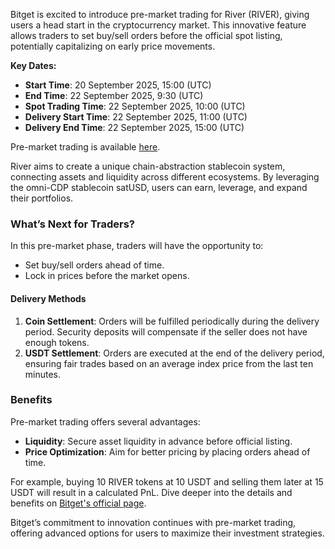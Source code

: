 Bitget is excited to introduce pre-market trading for River (RIVER), giving users a head start in the cryptocurrency market. This innovative feature allows traders to set buy/sell orders before the official spot listing, potentially capitalizing on early price movements.

**Key Dates:**
- **Start Time**: 20 September 2025, 15:00 (UTC)
- **End Time**: 22 September 2025, 9:30 (UTC)
- **Spot Trading Time**: 22 September 2025, 10:00 (UTC)
- **Delivery Start Time**: 22 September 2025, 11:00 (UTC)
- **Delivery End Time**: 22 September 2025, 15:00 (UTC)

Pre-market trading is available [here](https://www.bitget.com/pre-market).

River aims to create a unique chain-abstraction stablecoin system, connecting assets and liquidity across different ecosystems. By leveraging the omni-CDP stablecoin satUSD, users can earn, leverage, and expand their portfolios.

### What’s Next for Traders?
In this pre-market phase, traders will have the opportunity to:
- Set buy/sell orders ahead of time.
- Lock in prices before the market opens.

#### Delivery Methods
1. **Coin Settlement**: Orders will be fulfilled periodically during the delivery period. Security deposits will compensate if the seller does not have enough tokens.
2. **USDT Settlement**: Orders are executed at the end of the delivery period, ensuring fair trades based on an average index price from the last ten minutes.

### Benefits
Pre-market trading offers several advantages:
- **Liquidity**: Secure asset liquidity in advance before official listing.
- **Price Optimization**: Aim for better pricing by placing orders ahead of time.

For example, buying 10 RIVER tokens at 10 USDT and selling them later at 15 USDT will result in a calculated PnL. Dive deeper into the details and benefits on [Bitget's official page](https://chain-base.xyz/bitget-launches-pre-market-trading-for-river-river).

Bitget’s commitment to innovation continues with pre-market trading, offering advanced options for users to maximize their investment strategies.